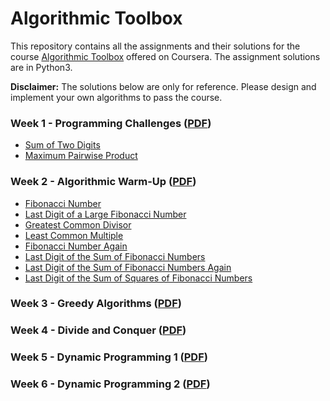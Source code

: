 # Algorithmic Toolbox
This repository contains all the assignments and their solutions for the course [Algorithmic Toolbox](https://www.coursera.org/learn/algorithmic-toolbox?specialization=data-structures-algorithms) offered on Coursera. The assignment solutions are in Python3.

__Disclaimer:__ The solutions below are only for reference. Please design and implement your own algorithms to pass the course.

### Week 1 - Programming Challenges ([PDF](https://github.com/murilogustineli/Data-Structures-and-Algorithms/blob/main/1-Algorithmic-Toolbox/Assignment-Descriptions/week1_programming_challenges.pdf))
- [Sum of Two Digits](https://github.com/murilogustineli/Data-Structures-and-Algorithms/blob/main/1-Algorithmic-Toolbox/Programming-Solutions/1.1-APlusB.py)
- [Maximum Pairwise Product](https://github.com/murilogustineli/Data-Structures-and-Algorithms/blob/main/1-Algorithmic-Toolbox/Programming-Solutions/1.2-max_pairwise_product_optimized.py)

### Week 2 - Algorithmic Warm-Up ([PDF](https://github.com/murilogustineli/Data-Structures-and-Algorithms/blob/main/1-Algorithmic-Toolbox/Assignment-Descriptions/week2_algorithmic_warmup.pdf))
- [Fibonacci Number](https://github.com/murilogustineli/Data-Structures-and-Algorithms/blob/main/1-Algorithmic-Toolbox/Programming-Solutions/2.1-fibonacci.py)
- [Last Digit of a Large Fibonacci Number](https://github.com/murilogustineli/Data-Structures-and-Algorithms/blob/main/1-Algorithmic-Toolbox/Programming-Solutions/2.2-fibonacci_last_digit.py)
- [Greatest Common Divisor](https://github.com/murilogustineli/Data-Structures-and-Algorithms/blob/main/1-Algorithmic-Toolbox/Programming-Solutions/2.3-gcd.py)
- [Least Common Multiple](https://github.com/murilogustineli/Data-Structures-and-Algorithms/blob/main/1-Algorithmic-Toolbox/Programming-Solutions/2.4-lcm.py)
- [Fibonacci Number Again](https://github.com/murilogustineli/Data-Structures-and-Algorithms/blob/main/1-Algorithmic-Toolbox/Programming-Solutions/2.5-fibonacci_huge.py)
- [Last Digit of the Sum of Fibonacci Numbers](https://github.com/murilogustineli/Data-Structures-and-Algorithms/blob/main/1-Algorithmic-Toolbox/Programming-Solutions/2.6-fibonacci_sum_last_digit.py)
- [Last Digit of the Sum of Fibonacci Numbers Again](https://github.com/murilogustineli/Data-Structures-and-Algorithms/blob/main/1-Algorithmic-Toolbox/Programming-Solutions/2.7-fibonacci_partial_sum.py)
- [Last Digit of the Sum of Squares of Fibonacci Numbers](https://github.com/murilogustineli/Data-Structures-and-Algorithms/blob/main/1-Algorithmic-Toolbox/Programming-Solutions/2.8-fibonacci_sum_squares.py)

### Week 3 - Greedy Algorithms ([PDF](https://github.com/murilogustineli/Data-Structures-and-Algorithms/blob/main/1-Algorithmic-Toolbox/Assignment-Descriptions/week3_greedy_algorithms.pdf))

### Week 4 - Divide and Conquer ([PDF](https://github.com/murilogustineli/Data-Structures-and-Algorithms/blob/main/1-Algorithmic-Toolbox/Assignment-Descriptions/week4_divide_and_conquer.pdf))


### Week 5 - Dynamic Programming 1 ([PDF](https://github.com/murilogustineli/Data-Structures-and-Algorithms/blob/main/1-Algorithmic-Toolbox/Assignment-Descriptions/week5_dynamic_programming1.pdf))


### Week 6 - Dynamic Programming 2 ([PDF](https://github.com/murilogustineli/Data-Structures-and-Algorithms/blob/main/1-Algorithmic-Toolbox/Assignment-Descriptions/week6_dynamic_programming2.pdf))

